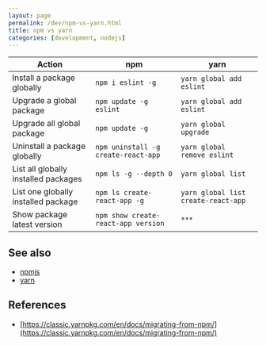```yaml
---
layout: page
permalink: /dev/npm-vs-yarn.html
title: npm vs yarn
categories: [development, nodejs]
---
```


| Action                               | npm                                 | yarn                                |
| ------------------------------------ | ----------------------------------- | ----------------------------------- |
| Install a package globally           | `npm i eslint -g`                   | `yarn global add eslint`            |
| Upgrade a global package             | `npm update -g eslint`              | `yarn global add eslint`            |
| Upgrade all global package           | `npm update -g`                     | `yarn global upgrade` |
| Uninstall a package globally         | `npm uninstall -g create-react-app` | `yarn global remove eslint`         |
| List all globally installed packages | `npm ls -g --depth 0`               | `yarn global list`                  |
| List one globally installed package  | `npm ls create-react-app -g`        | `yarn global list create-react-app` |
| Show package latest version          | `npm show create-react-app version` | `***` |

## See also

- [npmjs](/dev/npmjs.html)
- [yarn](/dev/yarn.html)

## References

- [https://classic.yarnpkg.com/en/docs/migrating-from-npm/](https://classic.yarnpkg.com/en/docs/migrating-from-npm/)
